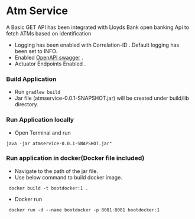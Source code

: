 # Atm Service

A Basic GET API has been integrated with Lloyds Bank open banking Api to fetch ATMs based on identification

* Logging has been enabled with Correlation-ID . Default logging has been set to INFO.
* Enabled [OpenAPI swagger](http://localhost:8080/swagger-ui/index.html) .
* Actuator Endpoints Enabled .
### Build Application
* Run `gradlew build`
* Jar file (atmservice-0.0.1-SNAPSHOT.jar) will be created under build/lib directory.
### Run Application locally
* Open Terminal and run
```shell
java -jar atmservice-0.0.1-SNAPSHOT.jar"
```
### Run application in docker(Docker file included)
* Navigate to the path of the jar file.
* Use below command to build docker image.
```shell
 docker build -t bootdocker:1 .
```
* Docker run
```shell
 docker run -d --name bootdocker -p 8081:8081 bootdocker:1
```
  




